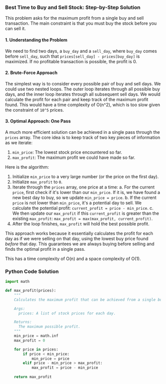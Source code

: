 ### Best Time to Buy and Sell Stock: Step-by-Step Solution

This problem asks for the maximum profit from a single buy and sell transaction. The main constraint is that you must buy the stock before you can sell it.

#### 1. Understanding the Problem

We need to find two days, a `buy_day` and a `sell_day`, where `buy_day` comes before `sell_day`, such that `prices[sell_day] - prices[buy_day]` is maximized. If no profitable transaction is possible, the profit is 0.

#### 2. Brute-Force Approach

The simplest way is to consider every possible pair of buy and sell days. We could use two nested loops. The outer loop iterates through all possible buy days, and the inner loop iterates through all subsequent sell days. We would calculate the profit for each pair and keep track of the maximum profit found. This would have a time complexity of O(n^2), which is too slow given the constraint of `10^5` prices.

#### 3. Optimal Approach: One Pass

A much more efficient solution can be achieved in a single pass through the `prices` array. The core idea is to keep track of two key pieces of information as we iterate:

1.  `min_price`: The lowest stock price encountered so far.
2.  `max_profit`: The maximum profit we could have made so far.

Here is the algorithm:

1.  Initialize `min_price` to a very large number (or the price on the first day).
2.  Initialize `max_profit` to `0`.
3.  Iterate through the `prices` array, one price at a time:
    a. For the current `price`, first check if it's lower than our `min_price`. If it is, we have found a new best day to buy, so we update `min_price = price`.
    b. If the current `price` is not lower than `min_price`, it's a potential day to sell. We calculate the potential profit: `current_profit = price - min_price`.
    c. We then update our `max_profit` if this `current_profit` is greater than the existing `max_profit`: `max_profit = max(max_profit, current_profit)`.
4.  After the loop finishes, `max_profit` will hold the best possible profit.

This approach works because it essentially calculates the profit for each day as if we were selling on that day, using the lowest buy price found *before* that day. This guarantees we are always buying before selling and finds the optimal profit in a single pass.

This has a time complexity of O(n) and a space complexity of O(1).

### Python Code Solution

```python
import math

def max_profit(prices):
    """
    Calculates the maximum profit that can be achieved from a single buy and sell.

    Args:
      prices: A list of stock prices for each day.

    Returns:
      The maximum possible profit.
    """
    min_price = math.inf
    max_profit = 0

    for price in prices:
        if price < min_price:
            min_price = price
        elif price - min_price > max_profit:
            max_profit = price - min_price
            
    return max_profit

```
